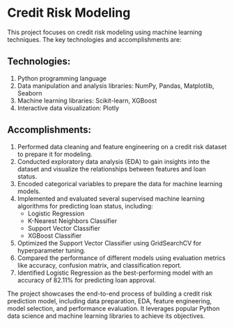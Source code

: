 # Credit Risk Modeling
                        
This project focuses on credit risk modeling using machine learning techniques. The key technologies and accomplishments are:  
    
## Technologies:  
1. Python programming language
2. Data manipulation and analysis libraries: NumPy, Pandas, Matplotlib, Seaborn  
3. Machine learning libraries: Scikit-learn, XGBoost  
4. Interactive data visualization: Plotly
          
## Accomplishments:
1. Performed data cleaning and feature engineering on a credit risk dataset to prepare it for modeling.
2. Conducted exploratory data analysis (EDA) to gain insights into the dataset and visualize the relationships between features and loan status.
3. Encoded categorical variables to prepare the data for machine learning models.
4. Implemented and evaluated several supervised machine learning algorithms for predicting loan status, including:
    - Logistic Regression
    - K-Nearest Neighbors Classifier
    - Support Vector Classifier
    - XGBoost Classifier
5. Optimized the Support Vector Classifier using GridSearchCV for hyperparameter tuning.
6. Compared the performance of different models using evaluation metrics like accuracy, confusion matrix, and classification report.
7. Identified Logistic Regression as the best-performing model with an accuracy of 82.11% for predicting loan approval.

The project showcases the end-to-end process of building a credit risk prediction model, including data preparation, EDA, feature engineering, model selection, and performance evaluation. It leverages popular Python data science and machine learning libraries to achieve its objectives.
  
